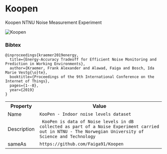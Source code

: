 # Koopen
Koopen NTNU Noise Measurement Experiment

![Koopen](https://www.ntnu.no/documents/1271490433/1271491054/Koopen_collage2.png/06321b01-097c-45b7-a388-68872d5de7a9?t=1489418406574)

### Bibtex

```
@inproceedings{kraemer2019energy,
  title={Energy-Accuracy Tradeoff for Efficient Noise Monitoring and Prediction in Working Environments},
  author={Kraemer, Frank Alexander and Alawad, Faiga and Bosch, Ida Marie Vestg{\o}te},
  booktitle={Proceedings of the 9th International Conference on the Internet of Things},
  pages={1--8},
  year={2019}
}
```
<div itemscope itemtype="http://schema.org/Dataset">
  <table>
    <tr>
      <th>Property</th>
      <th>Value</th>
    </tr>
    <tr>
      <td>Name</td>
      <td><code itemprop="name">KooPen - Indoor noise levels dataset</code></td>
    </tr>
      <tr>
      <td>Description</td>
      <td><code itemprop="description"> KooPen is data of Noise levels in dB  collected as part of a Noise Experiment carried out in NTNU - The Norwegian University of Science and Technology </code></td>
    </tr>
    </tr>
      <tr>
      <td>sameAs</td>
      <td><code itemprop="sameAs">https://github.com/Faiga91/Koopen</code></td>
    </tr>
  </table>
</div>
